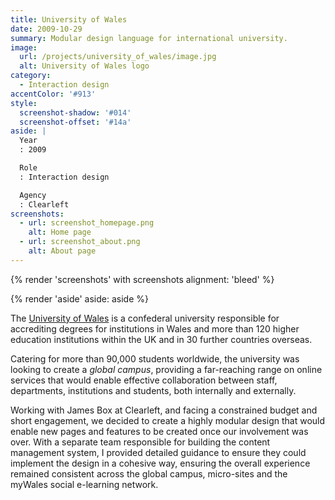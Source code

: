 ```yaml
---
title: University of Wales
date: 2009-10-29
summary: Modular design language for international university.
image:
  url: /projects/university_of_wales/image.jpg
  alt: University of Wales logo
category:
  - Interaction design
accentColor: '#913'
style:
  screenshot-shadow: '#014'
  screenshot-offset: '#14a'
aside: |
  Year
  : 2009

  Role
  : Interaction design

  Agency
  : Clearleft
screenshots:
  - url: screenshot_homepage.png
    alt: Home page
  - url: screenshot_about.png
    alt: About page
---
```

{% render 'screenshots' with screenshots
  alignment: 'bleed'
%}

{% render 'aside'
  aside: aside
%}

The [University of Wales][1] is a confederal university responsible for accrediting degrees for institutions in Wales and more than 120 higher education institutions within the UK and in 30 further countries overseas.

Catering for more than 90,000 students worldwide, the university was looking to create a *global campus*, providing a far-reaching range on online services that would enable effective collaboration between staff, departments, institutions and students, both internally and externally.

Working with James Box at Clearleft, and facing a constrained budget and short engagement, we decided to create a highly modular design that would enable new pages and features to be created once our involvement was over. With a separate team responsible for building the content management system, I provided detailed guidance to ensure they could implement the design in a cohesive way, ensuring the overall experience remained consistent across the global campus, micro-sites and the myWales social e-learning network.

[1]: https://www.wales.ac.uk
